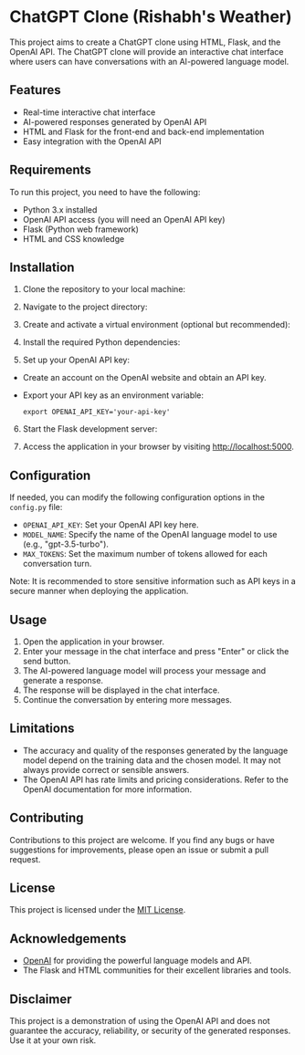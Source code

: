 # ChatGPT Clone (Rishabh's Weather)

This project aims to create a ChatGPT clone using HTML, Flask, and the OpenAI API. The ChatGPT clone will provide an interactive chat interface where users can have conversations with an AI-powered language model.

## Features

- Real-time interactive chat interface
- AI-powered responses generated by OpenAI API
- HTML and Flask for the front-end and back-end implementation
- Easy integration with the OpenAI API

## Requirements

To run this project, you need to have the following:

- Python 3.x installed
- OpenAI API access (you will need an OpenAI API key)
- Flask (Python web framework)
- HTML and CSS knowledge

## Installation

1. Clone the repository to your local machine:


2. Navigate to the project directory:


3. Create and activate a virtual environment (optional but recommended):


4. Install the required Python dependencies:


5. Set up your OpenAI API key:
- Create an account on the OpenAI website and obtain an API key.
- Export your API key as an environment variable:

  ```
  export OPENAI_API_KEY='your-api-key'
  ```

6. Start the Flask development server:


7. Access the application in your browser by visiting [http://localhost:5000](http://localhost:5000).

## Configuration

If needed, you can modify the following configuration options in the `config.py` file:

- `OPENAI_API_KEY`: Set your OpenAI API key here.
- `MODEL_NAME`: Specify the name of the OpenAI language model to use (e.g., "gpt-3.5-turbo").
- `MAX_TOKENS`: Set the maximum number of tokens allowed for each conversation turn.

Note: It is recommended to store sensitive information such as API keys in a secure manner when deploying the application.

## Usage

1. Open the application in your browser.
2. Enter your message in the chat interface and press "Enter" or click the send button.
3. The AI-powered language model will process your message and generate a response.
4. The response will be displayed in the chat interface.
5. Continue the conversation by entering more messages.

## Limitations

- The accuracy and quality of the responses generated by the language model depend on the training data and the chosen model. It may not always provide correct or sensible answers.
- The OpenAI API has rate limits and pricing considerations. Refer to the OpenAI documentation for more information.

## Contributing

Contributions to this project are welcome. If you find any bugs or have suggestions for improvements, please open an issue or submit a pull request.

## License

This project is licensed under the [MIT License](LICENSE).

## Acknowledgements

- [OpenAI](https://openai.com/) for providing the powerful language models and API.
- The Flask and HTML communities for their excellent libraries and tools.

## Disclaimer

This project is a demonstration of using the OpenAI API and does not guarantee the accuracy, reliability, or security of the generated responses. Use it at your own risk.

